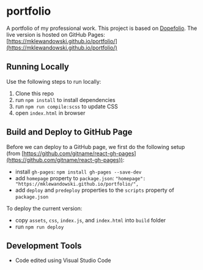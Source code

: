 # portfolio
A portfolio of my professional work. This project is based on [Dopefolio](https://github.com/rammcodes/Dopefolio). The live version is hosted on GitHub Pages: [https://mklewandowski.github.io/portfolio/](https://mklewandowski.github.io/portfolio/)

## Running Locally
Use the following steps to run locally:
1. Clone this repo
2. run `npm install` to install dependencies
3. run `npm run compile:scss` to update CSS
4. open `index.html` in browser

## Build and Deploy to GitHub Page
Before we can deploy to a GitHub page, we first do the following setup (from [https://github.com/gitname/react-gh-pages](https://github.com/gitname/react-gh-pages)):
- install `gh-pages`: `npm install gh-pages --save-dev`
- add `homepage` property to `package.json`: `"homepage": "https://mklewandowski.github.io/portfolio/",`
- add `deploy` and `predeploy` properties to the `scripts` property of `package.json`

To deploy the current version:
- copy `assets`, `css`, `index.js`,  and `index.html` into `build` folder
- run `npm run deploy`

## Development Tools
- Code edited using Visual Studio Code